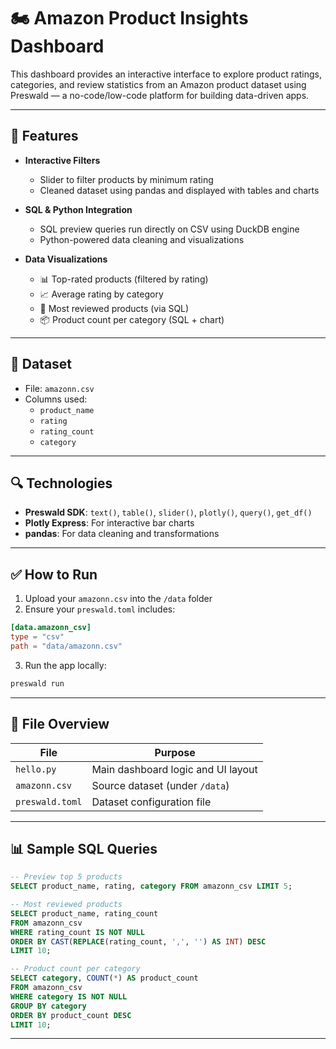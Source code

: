 # 🏍️ Amazon Product Insights Dashboard

This dashboard provides an interactive interface to explore product ratings, categories, and review statistics from an Amazon product dataset using Preswald — a no-code/low-code platform for building data-driven apps.

---

## 🚀 Features

- **Interactive Filters**  
  - Slider to filter products by minimum rating  
  - Cleaned dataset using pandas and displayed with tables and charts

- **SQL & Python Integration**  
  - SQL preview queries run directly on CSV using DuckDB engine
  - Python-powered data cleaning and visualizations

- **Data Visualizations**  
  - 📊 Top-rated products (filtered by rating)  
  - 📈 Average rating by category  
  - 🧮 Most reviewed products (via SQL)  
  - 📦 Product count per category (SQL + chart)

---

## 📂 Dataset

- File: `amazonn.csv`
- Columns used:
  - `product_name`
  - `rating`
  - `rating_count`
  - `category`

---

## 🔍 Technologies

- **Preswald SDK**: `text()`, `table()`, `slider()`, `plotly()`, `query()`, `get_df()`
- **Plotly Express**: For interactive bar charts
- **pandas**: For data cleaning and transformations

---

## ✅ How to Run

1. Upload your `amazonn.csv` into the `/data` folder  
2. Ensure your `preswald.toml` includes:

```toml
[data.amazonn_csv]
type = "csv"
path = "data/amazonn.csv"
```

3. Run the app locally:

```bash
preswald run
```

---

## 📌 File Overview

| File           | Purpose                              |
|----------------|--------------------------------------|
| `hello.py`     | Main dashboard logic and UI layout   |
| `amazonn.csv`  | Source dataset (under `/data`)       |
| `preswald.toml`| Dataset configuration file           |

---

## 📊 Sample SQL Queries

```sql
-- Preview top 5 products
SELECT product_name, rating, category FROM amazonn_csv LIMIT 5;

-- Most reviewed products
SELECT product_name, rating_count 
FROM amazonn_csv 
WHERE rating_count IS NOT NULL 
ORDER BY CAST(REPLACE(rating_count, ',', '') AS INT) DESC 
LIMIT 10;

-- Product count per category
SELECT category, COUNT(*) AS product_count 
FROM amazonn_csv 
WHERE category IS NOT NULL 
GROUP BY category 
ORDER BY product_count DESC 
LIMIT 10;
```

---


